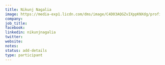 ```yaml
---
title: Nikunj Nagalia
image: https://media-exp1.licdn.com/dms/image/C4D03AQGZvIXppKNXdg/profile-displayphoto-shrink_800_800/0?e=1605139200&v=beta&t=TLFHLlc_rj9eTKB0xef5Eic4eugqxdpv38pssNuw8kw
company:
job_title:
facebook:
linkedin: nikunjnagalia
twitter:
website:
notes:
status: add-details
type: participant
---
```


<!-- put more details about participant here -->
